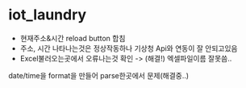 # iot_laundry

+ 현재주소&시간 reload button 합침
+ 주소, 시간 나타나는것은 정상작동하나 기상청 Api와 연동이 잘 안되고있음
+ Excel불러오는곳에서 오류나는것 확인 -> (해결!) 엑셀파일이름 잘못씀..

date/time을 format을 만들어 parse한곳에서 문제(해결중..)
